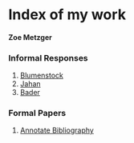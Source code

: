 # Index of my work

#### Zoe Metzger

### Informal Responses
1. [Blumenstock](https://zametzger.github.io/workshop/blumenstock)
2. [Jahan](https://zametzger.github.io/workshop/Jahan)
3. [Bader](https://zametzger.github.io/workshop/bader)

### Formal Papers
1. [Annotate Bibliography](https://zametzger.github.io/workshop/annotated_bibliography)
    
